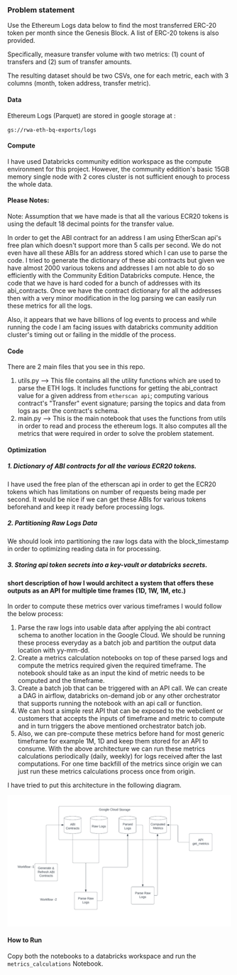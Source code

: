 ### Problem statement
Use the Ethereum Logs data below to find the most transferred ERC-20 token per month since the Genesis Block. A list of ERC-20 tokens is also provided.

Specifically, measure transfer volume with two metrics: (1) count of transfers and (2) sum of transfer amounts.

The resulting dataset should be two CSVs, one for each metric, each with 3 columns (month, token address, transfer metric).

#### Data

Ethereum Logs (Parquet) are stored in google storage at : 

`gs://rwa-eth-bq-exports/logs`

#### Compute
I have used Databricks community edition workspace as the compute environment for this project.
However, the community eddition's basic 15GB memory single node with 2 cores cluster is not sufficient enough to process the whole data. 

#### Please Notes:
Note: Assumption that we have made is that all the various ECR20 tokens is using the default 18 decimal points for the transfer value.

In order to get the ABI contract for an address I am using EtherScan api's free plan which doesn't support more than 5 calls per second. We do not even have all these ABIs for an address stored which I can use to parse the code. I tried to generate the dictionary of these abi contracts but given we have almost 2000 various tokens and addresses I am not able to do so efficiently with the Community Edition Databricks compute. 
Hence, the code that we have is hard coded for a bunch of addresses with its abi_contracts. Once we have the contract dictionary for all the addresses then with a very minor modification in the log parsing we can easily run these metrics for all the logs.

Also, it appears that we have billions of log events to process and while running the code I am facing issues with databricks community addition cluster's timing out or failing in the middle of the process.

#### Code
There are 2 main files that you see in this repo.
1. utils.py  --> This file contains all the utility functions which are used to parse the ETH logs. It includes functions for getting the abi_contract value for a given address from `etherscan api`; computing various contract's "Transfer" event signature; parsing the topics and data from logs as per the contract's schema.
2. main.py --> This is the main notebook that uses the functions from utils in order to read and process the ethereum logs. It also computes all the metrics that were required in order to solve the problem statement.



#### Optimization

##### 1. Dictionary of ABI contracts for all the various ECR20 tokens.
  I have used the free plan of the etherscan api in order to get the ECR20 tokens which has limitations on number of requests being made per second. It would be nice if we can get these ABIs for various tokens beforehand and keep it ready before processing logs.

##### 2. Partitioning Raw Logs Data
  We should look into partitioning the raw logs data with the block_timestamp in order to optimizing reading data in for processing.

##### 3. Storing api token secrets into a key-vault or databricks secrets.



#### short description of how I would architect a system that offers these outputs as an API for multiple time frames (1D, 1W, 1M, etc.)

  In order to compute these metrics over various timeframes I would follow the below process:

  1. Parse the raw logs into usable data after applying the abi contract schema to another location in the Google Cloud. We should be running these process everyday as a batch job and partition the output data location with yy-mm-dd.
  2. Create a metrics calculation notebooks on top of these parsed logs and compute the metrics required given the required timeframe. The notebook should take as an input the kind of metric needs to be computed and the timeframe.
  3. Create a batch job that can be triggered with an API call. We can create a DAG in airflow, databricks on-demand job or any other orchestrator that supports running the notebook with an api call or function.
  4. We can host a simple rest API that can be exposed to the webclient or customers that accepts the inputs of timeframe and metric to compute and in turn triggers the above mentioned orchestrator batch job.
  5. Also, we can pre-compute these metrics before hand for most generic timeframe for example 1M, 1D and keep them stored for an API to consume. With the above architecture we can run these metrics calculations periodically (daily, weekly) for logs received after the last computations. For one time backfill of the metrics since origin we can just run these metrics calculations process once from origin. 

  I have tried to put this architecture in the following diagram.

![Diagram](./architecture_diagram.png)


#### How to Run
Copy both the notebooks to a databricks workspace and run the `metrics_calculations` Notebook.
